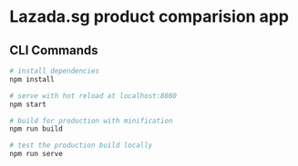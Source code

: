 # Lazada.sg product comparision app

## CLI Commands

``` bash
# install dependencies
npm install

# serve with hot reload at localhost:8080
npm start

# build for production with minification
npm run build

# test the production build locally
npm run serve

